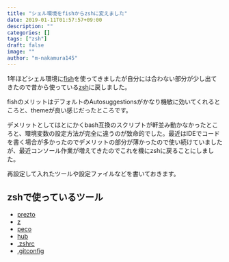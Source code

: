 ```yaml
---
title: "シェル環境をfishからzshに変えました"
date: 2019-01-11T01:57:57+09:00
description: ""
categories: []
tags: ["zsh"]
draft: false
image: ""
author: "m-nakamura145"
---
```


1年ほどシェル環境に[fish](http://fishshell.com/)を使ってきましたが自分には合わない部分が少し出てきたので昔から使っている[zsh](http://www.zsh.org/)に戻しました。

fishのメリットはデフォルトのAutosuggestionsがかなり機敏に効いてくれるところと、themeが良い感じだったところです。

デメリットとしてはとにかくbash互換のスクリプトが軒並み動かなかったところと、環境変数の設定方法が完全に違うのが致命的でした。最近はIDEでコードを書く場合が多かったのでデメリットの部分が薄かったので使い続けていましたが、最近コンソール作業が増えてきたのでこれを機にzshに戻ることにしました。

再設定して入れたツールや設定ファイルなどを書いておきます。

## zshで使っているツール

- [prezto](https://github.com/sorin-ionescu/prezto)
- [z](https://github.com/rupa/z)
- [peco](https://github.com/peco/peco)
- [hub](https://github.com/github/hub)
- [.zshrc](https://gist.github.com/m-nakamura145/4a263f54d574391e65c2a7f0bf2a6109)
- [.gitconfig](https://gist.github.com/m-nakamura145/8f8c0ea8f9bce0aaab4501c1575d7986)